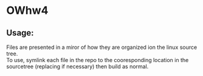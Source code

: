 OWhw4
=====

Usage:
-----
Files are presented in a miror of how they are organized ion the linux source tree.  
To use, symlink each file in the repo to the cooresponding location in the sourcetree 
(replacing if necessary) then build as normal.

